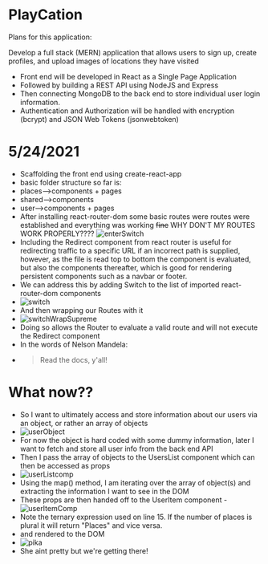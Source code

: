 # PlayCation

Plans for this application:

Develop a full stack (MERN) application that allows users to sign up, create profiles, and upload images of locations they have visited
- Front end will be developed in React as a Single Page Application
- Followed by building a REST API using NodeJS and Express
- Then connecting MongoDB to the back end to store individual user login information.
- Authentication and Authorization will be handled with encryption (bcrypt) and JSON Web Tokens (jsonwebtoken)

# 5/24/2021
- Scaffolding the front end using create-react-app 
- basic folder structure so far is: 
- places-->components + pages
- shared-->components
- user-->components + pages
- After installing react-router-dom some basic routes were routes were established and everything was working ~~fine~~ WHY DON'T MY ROUTES WORK PROPERLY????
![enterSwitch](https://user-images.githubusercontent.com/32680255/119415321-5e315980-bcbf-11eb-8da6-2c00f34bfa9b.png)
- Including the Redirect component from react router is useful for redirecting traffic to a specific URL if an incorrect path is supplied, however, as the file is read top to bottom the <NewPlace> component is evaluated, but also the components thereafter, which is good for rendering persistent components such as a navbar or footer.
- We can address this by adding Switch to the list of imported react-router-dom components
-  ![switch](https://user-images.githubusercontent.com/32680255/119416288-4a86f280-bcc1-11eb-85f4-575c2df53351.png)
- And then wrapping our Routes with it
- ![switchWrapSupreme](https://user-images.githubusercontent.com/32680255/119416393-802bdb80-bcc1-11eb-9dde-79fbeec0480e.png)
- Doing so allows the Router to evaluate a valid route and will not execute the Redirect component
-  In the words of Nelson Mandela:
-    > Read the docs, y'all!
# What now??
- So I want to ultimately access and store information about our users via an object, or rather an array of objects
- ![userObject](https://user-images.githubusercontent.com/32680255/119419545-807ba500-bcc8-11eb-9e76-5882d86fbcc2.png)
- For now the object is hard coded with some dummy information, later I want to fetch and store all user info from the back end API
- Then I pass the array of objects to the UsersList component which can then be accessed as props
- ![userListcomp](https://user-images.githubusercontent.com/32680255/119419889-2202f680-bcc9-11eb-87a4-1330e2313584.png)
- Using the map() method, I am iterating over the array of object(s) and extracting the information I want to see in the DOM
- These props are then handed off to the UserItem component
-![userItemComp](https://user-images.githubusercontent.com/32680255/119420274-1f54d100-bcca-11eb-9b1f-2c4cb971d61b.png)
- Note the ternary expression used on line 15. If the number of places is plural it will return "Places" and vice versa.
-  and rendered to the DOM
- ![pika](https://user-images.githubusercontent.com/32680255/119420438-82defe80-bcca-11eb-96fb-ac77335eec67.png)
- She aint pretty but we're getting there!
